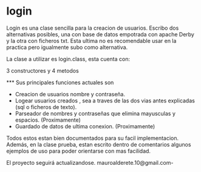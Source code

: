 # login
Login es una clase sencilla para la creacion de usuarios. Escribo dos alternativas posibles, una con base de datos empotrada con apache Derby y la otra con ficheros txt. Esta ultima
no es recomendable usar en la practica pero igualmente subo como alternativa. 

La clase a utilizar es login.class, esta cuenta con:

3 constructores y
4 metodos 

*** Sus principales funciones actuales son 

- Creacion de usuarios nombre y contraseña.
- Logear usuarios creados , sea a traves de las dos vias antes explicadas (sql o ficheros de texto).
- Parseador de nombres y contraseñas que elimina mayusculas y espacios. (Proximamente)
- Guardado de datos de ultima conexion. (Proximamente)

Todos estos estan bien documentados para su facil implementacion. Además, en la clase prueba, estan escrito dentro de comentarios algunos ejemplos de uso para poder 
orientarse con mas facilidad.

El proyecto seguirá actualizandose.
mauroalderete.10@gmail.com-
